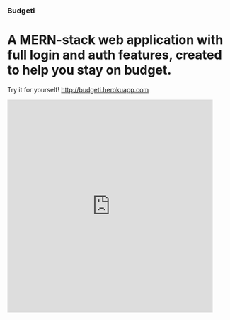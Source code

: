 ### Budgeti
# A MERN-stack web application with full login and auth features, created to help you stay on budget. 

Try it for yourself! 
http://budgeti.herokuapp.com

<iframe src="https://giphy.com/embed/PxUxwxfjmeQ1WonXdU" width="464" height="480" frameBorder="0" class="giphy-embed" allowFullScreen></iframe>

